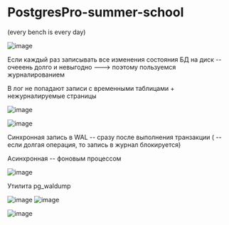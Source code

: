 # PostgresPro-summer-school

(every bench is every day)

![image](https://github.com/DLaaren/PostgresPro-summer-school/assets/100743455/fc25a732-9e33-41e1-91a0-d14cd388fee3)

Если каждый раз записывать все изменения состояния БД на диск -- очееень долго и невыгодно ---> поэтому пользуемся журналированием

В лог не попадают записи с временными таблицами + нежурналируемые страницы

![image](https://github.com/DLaaren/PostgresPro-summer-school/assets/100743455/1129ae50-6933-439a-aa8a-c98cca7ae3d6)


![image](https://github.com/DLaaren/PostgresPro-summer-school/assets/100743455/a0bae207-91b8-4fdc-bb48-4fa59162eeff)

Синхронная запись в WAL -- сразу после выполнения транзакции ( -- если долгая операция, то запись в журнал блокируется)

Асинхронная -- фоновым процессом


![image](https://github.com/DLaaren/PostgresPro-summer-school/assets/100743455/49d5c124-7ef2-43ff-82fd-d664fb1257b6)


Утилита pg_waldump


![image](https://github.com/DLaaren/PostgresPro-summer-school/assets/100743455/6a257e5a-c3d1-49a8-81d8-c8c0109d311f)
![image](https://github.com/DLaaren/PostgresPro-summer-school/assets/100743455/6906121e-4ce8-4c98-b43d-5a06daef20f0)

![image](https://github.com/DLaaren/PostgresPro-summer-school/assets/100743455/0cfd37e1-2caf-41d2-a682-736c21456da8)

